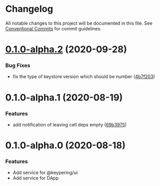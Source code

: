 # Changelog

All notable changes to this project will be documented in this file.
See [Conventional Commits](https://conventionalcommits.org) for commit guidelines.

# [0.1.0-alpha.2](https://github.com/nervosnetwork/keypering/compare/v0.1.0-alpha.1...v0.1.0-alpha.2) (2020-09-28)


### Bug Fixes

* fix the type of keystore version which should be number ([4b7f203](https://github.com/nervosnetwork/keypering/commit/4b7f203628684c34fda066153e7d490616c36c48))





# 0.1.0-alpha.1 (2020-08-19)


### Features

* add notification of leaving cell deps empty ([69b3975](https://github.com/nervosnetwork/keypering/commit/69b3975df1a00a1cbdffca871d57717c2df3ab9c))





# 0.1.0-alpha.0 (2020-08-18)


### Features

* Add service for @keypering/ui
* Add service for DApp
